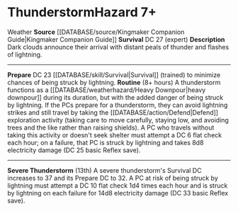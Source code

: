 ﻿---
hazard_type: Weather
id: '9'
level: '7'
name: Thunderstorm
rarity: Common
source: '[[DATABASE/source/Kingmaker Companion Guide|Kingmaker Companion Guide]]'
trait:
- '[[DATABASE/trait/Weather|Weather]]'
type: Weather Hazard

---
# Thunderstorm<span class="item-type">Hazard 7+</span>

<span class="item-trait">Weather</span>
**Source** [[DATABASE/source/Kingmaker Companion Guide|Kingmaker Companion Guide]]
**Survival** DC 27 (expert)
**Description** Dark clouds announce their arrival with distant peals of thunder and flashes of lightning.

---
**Prepare** DC 23 [[DATABASE/skill/Survival|Survival]] (trained) to minimize chances of being struck by lightning.
**Routine** (8+ hours) A thunderstorm functions as a [[DATABASE/weatherhazard/Heavy Downpour|heavy downpour]] during its duration, but with the added danger of being struck by lightning. If the PCs prepare for a thunderstorm, they can avoid lightning strikes and still travel by taking the [[DATABASE/action/Defend|Defend]] exploration activity (taking care to move carefully, staying low, and avoiding trees and the like rather than raising shields). A PC who travels without taking this activity or doesn't seek shelter must attempt a DC 6 flat check each hour; on a failure, that PC is struck by lightning and takes 8d8 electricity damage (DC 25 basic Reflex save).

---
**Severe Thunderstorm** (13th) A severe thunderstorm's Survival DC increases to 37 and its Prepare DC to 32. A PC at risk of being struck by lightning must attempt a DC 10 flat check 1d4 times each hour and is struck by lightning on each failure for 14d8 electricity damage (DC 33 basic Reflex save).